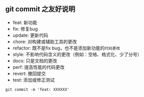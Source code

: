 ## git commit 之友好说明
- feat: 新功能
- fix: 修复bug
- update: 更新代码
- chore: 对构建或辅助工具的更改
- refactor: 既不是fix bug，也不是添加新功能的`代码更改`
- style: 不影响代码含义的更改（例如：空格、格式化、少了分号）
- docs: 只是文档的更改
- perf: 提高性能的代码更改
- revert: 撤回提交
- test: 添加或修正测试
```
git commit -m 'feat: XXXXXX'
```